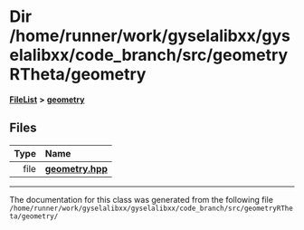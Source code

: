 

# Dir /home/runner/work/gyselalibxx/gyselalibxx/code\_branch/src/geometryRTheta/geometry



[**FileList**](files.md) **>** [**geometry**](dir_718520565cc7a7cfd9ba0e7c9c4c6d52.md)












## Files

| Type | Name |
| ---: | :--- |
| file | [**geometry.hpp**](geometryRTheta_2geometry_2geometry_8hpp.md) <br> |



























































------------------------------
The documentation for this class was generated from the following file `/home/runner/work/gyselalibxx/gyselalibxx/code_branch/src/geometryRTheta/geometry/`

